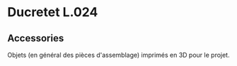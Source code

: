 # Ducretet L.024

## Accessories

Objets (en général des pièces d'assemblage) imprimés en 3D  pour le projet.
